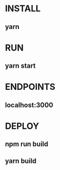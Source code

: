 # INSTALL
## yarn

# RUN
## yarn start

# ENDPOINTS
## localhost:3000

# DEPLOY
## npm run build
## yarn build



